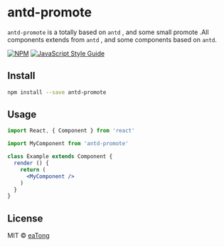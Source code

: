 # antd-promote

`antd-promote` is a totally based on `antd` , and some small promote .All components extends from `antd` , and some components based on `antd`.

[![NPM](https://img.shields.io/npm/v/antd-promote.svg)](https://www.npmjs.com/package/antd-promote) [![JavaScript Style Guide](https://img.shields.io/badge/code_style-standard-brightgreen.svg)](https://standardjs.com)

## Install

```bash
npm install --save antd-promote
```

## Usage

```jsx
import React, { Component } from 'react'

import MyComponent from 'antd-promote'

class Example extends Component {
  render () {
    return (
      <MyComponent />
    )
  }
}
```

## License

MIT © [eaTong](https://github.com/eaTong)
